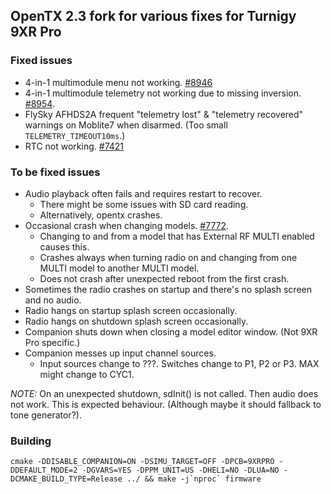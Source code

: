 ## OpenTX 2.3 fork for various fixes for Turnigy 9XR Pro

### Fixed issues

* 4-in-1 multimodule menu not working. [#8946](https://github.com/opentx/opentx/pull/8946)
* 4-in-1 multimodule telemetry not working due to missing inversion. [#8954](https://github.com/opentx/opentx/issues/8954).
* FlySky AFHDS2A frequent "telemetry lost" & "telemetry recovered" warnings on Moblite7 when disarmed. (Too small `TELEMETRY_TIMEOUT10ms`.)
* RTC not working. [#7421](https://github.com/opentx/opentx/issues/7421)

### To be fixed issues

* Audio playback often fails and requires restart to recover.
  * There might be some issues with SD card reading.
  * Alternatively, opentx crashes.
* Occasional crash when changing models. [#7772](https://github.com/opentx/opentx/issues/7772).
  * Changing to and from a model that has External RF MULTI enabled causes this.
  * Crashes always when turning radio on and changing from one MULTI model to another MULTI model. 
  * Does not crash after unexpected reboot from the first crash.
* Sometimes the radio crashes on startup and there's no splash screen and no audio.
* Radio hangs on startup splash screen occasionally.
* Radio hangs on shutdown splash screen occasionally.
* Companion shuts down when closing a model editor window. (Not 9XR Pro specific.)
* Companion messes up input channel sources.
  * Input sources change to ???. Switches change to P1, P2 or P3. MAX might change to CYC1.

*NOTE:* On an unexpected shutdown, sdInit() is not called. Then audio does not work. This is expected behaviour. (Although maybe it should fallback to tone generator?).

### Building
````
cmake -DDISABLE_COMPANION=ON -DSIMU_TARGET=OFF -DPCB=9XRPRO -DDEFAULT_MODE=2 -DGVARS=YES -DPPM_UNIT=US -DHELI=NO -DLUA=NO -DCMAKE_BUILD_TYPE=Release ../ && make -j`nproc` firmware
````
